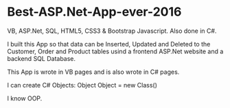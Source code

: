 # Best-ASP.Net-App-ever-2016
VB, ASP.Net, SQL, HTML5, CSS3 &amp; Bootstrap Javascript. Also done in C#.

I built this App so that data can be Inserted, Updated and Deleted to the Customer, Order and Product tables usind a frontend 
ASP.Net website and a backend SQL Database.

This App is wrote in VB pages and is also wrote in C# pages.

I can create C# Objects: Object Object = new Class() 

I know OOP.
